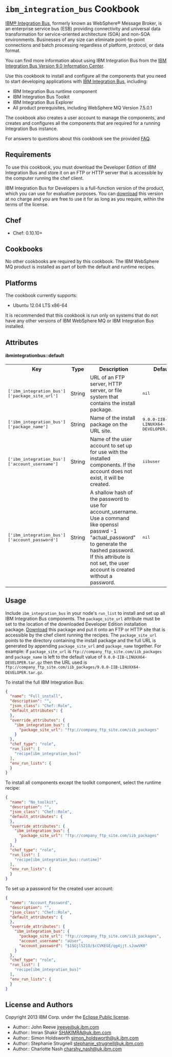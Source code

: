 `ibm_integration_bus` Cookbook
==========================
[IBM® Integration Bus](http://www-03.ibm.com/software/products/us/en/integration-bus/), formerly known as WebSphere® Message Broker, is an enterprise service bus (ESB) providing connectivity and universal data transformation for service-oriented architecture (SOA) and non-SOA environments. Businesses of any size can eliminate point-to-point connections and batch processing regardless of platform, protocol, or data format.


You can find more information about using IBM Integration Bus from the [IBM Integration Bus Version 9.0 Information Center](http://pic.dhe.ibm.com/infocenter/wmbhelp/v9r0m0/index.jsp).


Use this cookbook to install and configure all the components that you need to start developing applications with [IBM Integration Bus](http://www-03.ibm.com/software/products/us/en/integration-bus/), including:


* IBM Integration Bus runtime component
* IBM Integration Bus Toolkit
* IBM Integration Bus Explorer  
* All product prerequisites, including WebSphere MQ Version 7.5.0.1  

The cookbook also creates a user account to manage the components, and 
creates and configures all the components that are required for a running  Integration Bus instance.

For answers to questions about this cookbook see the provided [FAQ](./FAQ.md).


Requirements
------------
To use this cookbook, you must download the Developer Edition of IBM Integration Bus and store it on an FTP or HTTP server that is accessible by the computer running the chef client.

IBM Integration Bus for Developers is a full-function version of the product, which you can use for 
evaluative purposes. You can [download](https://www14.software.ibm.com/webapp/iwm/web/signup.do?source=swg-wmbfd&S_TACT=109KA7GW&S_CMP=web_opp_ibm_ws_appint_integrationbus&lang=en_US&S_PKG=dk) this version at no charge and you are free to use it for as long 
as you require, within the terms of the license. 

 
## Chef

* Chef: 0.10.10+

## Cookbooks
No other cookbooks are required by this cookbook. The IBM WebSphere MQ  product is installed as part of both the default and runtime recipes.


## Platforms

The cookbook currently supports:

* Ubuntu 12.04 LTS x86-64

It is recommended that this cookbook is run only on systems that do  not have any other versions of IBM WebSphere MQ or IBM Integration Bus installed.

Attributes
----------
#### ibmintegrationbus::default
<table>
  <tr>
    <th>Key</th>
    <th>Type</th>
    <th>Description</th>
    <th>Default</th>
  </tr>
  <tr>
    <td><tt>['ibm_integration_bus']['package_site_url']</tt></td>
    <td>String</td>
    <td>URL of an FTP server, HTTP server, or file system that contains the install package.</td>
    <td><tt>nil</tt></td>
  </tr>
  <tr>
    <td><tt>['ibm_integration_bus']['package_name']</tt></td>
    <td>String</td>
    <td>Name of the install package on the URL site.</td>
    <td><tt>9.0.0-IIB-LINUXX64-DEVELOPER.tar.gz</tt></td>
  </tr>
  <tr>
    <td><tt>['ibm_integration_bus']['account_username']</tt></td>
    <td>String</td>
    <td>Name of the user account to set up for use with the installed components. If the account does not exist,   it will be created.</td>
    <td><tt>iibuser</tt></td>
  </tr>
  <tr>
    <td><tt>['ibm_integration_bus']['account_password']</tt></td>
    <td>String</td>
    <td>A shallow hash of the password to use for account_username. Use a command like openssl passwd -1 "actual_password" to generate the hashed password. If this attribute is not set, the user account is created without a password.</td>
    <td><tt>nil</tt></td>
  </tr>
</table>

Usage
-----
Include `ibm_integration_bus` in your node's `run_list` to install and set up all IBM Integration Bus components. The `package_site_url` attribute must be set to the location of the downloaded Developer Edition installation package. [Download](https://www14.software.ibm.com/webapp/iwm/web/signup.do?source=swg-wmbfd&S_TACT=109KA7GW&S_CMP=web_opp_ibm_ws_appint_integrationbus&lang=en_US&S_PKG=dk) this package and put it onto an FTP or HTTP site that is accessible by the chef client running the recipes. The `package_site_url` points to the directory containing the install package and the full URL is generated by appending `package_site_url` and `package_name` together. For example: if `package_site_url` is `ftp://company_ftp_site.com/iib_packages` and  `package_name` is left to the default value of `9.0.0-IIB-LINUXX64-DEVELOPER.tar.gz` then the URL used is `ftp://company_ftp_site.com/iib_packages/9.0.0-IIB-LINUXX64-DEVELOPER.tar.gz`.


To install the full IBM Integration Bus:

```json
{
  "name": "Full_install",
  "description": "",
  "json_class": "Chef::Role",
  "default_attributes": {
  },
  "override_attributes": {
    "ibm_integration_bus": {
      "package_site_url": "ftp://company_ftp_site.com/iib_packages"
    }
  },
  "chef_type": "role",
  "run_list": [
    "recipe[ibm_integration_bus]"
  ],
  "env_run_lists": {
  }
}
```


To install all components except the toolkit component,   select the runtime recipe:
 
```json
{
  "name": "No_toolkit",
  "description": "",
  "json_class": "Chef::Role",
  "default_attributes": {
  },
  "override_attributes": {
    "ibm_integration_bus": {
      "package_site_url": "ftp://company_ftp_site.com/iib_packages"
    }
  },
  "chef_type": "role",
  "run_list": [
    "recipe[ibm_integration_bus::runtime]"
  ],
  "env_run_lists": {
  }
}
```

To set up a password for the created user account:
```json
{
  "name": "Account_Password",
  "description": "",
  "json_class": "Chef::Role",
  "default_attributes": {
  },
  "override_attributes": {
    "ibm_integration_bus": {
      "package_site_url": "ftp://company_ftp_site.com/iib_packages",
      "account_username": "aUser",
      "account_password": "$1$GjlS21O/$cCVKEGE/qg4jjt.sJuwVK0"
    }
  },
  "chef_type": "role",
  "run_list": [
    "recipe[ibm_integration_bus]"
  ],
  "env_run_lists": {
  }
}
```



License and Authors
-------------------
Copyright 2013 IBM Corp. under the [Eclipse Public license](http://www.eclipse.org/legal/epl-v10.html).

* Author:: John Reeve jreeve@uk.ibm.com
* Author:: Imran Shakir SHAKIMRA@uk.ibm.com
* Author:: Simon Holdsworth simon_holdsworth@uk.ibm.com
* Author:: Stephanie Strugnell stephanie_strugnell@uk.ibm.com
* Author:: Charlotte Nash charshy_nash@uk.ibm.com


